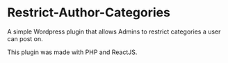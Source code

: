 # Restrict-Author-Categories
A simple Wordpress plugin that allows Admins to restrict categories a user can post on.

This plugin was made with PHP and ReactJS.

